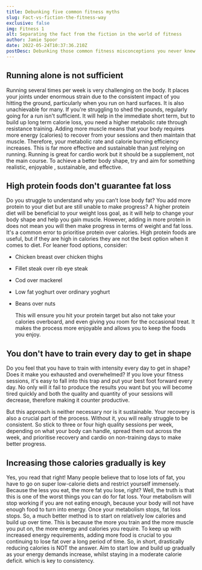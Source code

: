 ```yaml
---
title: Debunking five common fitness myths
slug: Fact-vs-fiction-the-fitness-way
exclusive: false
img: Fitness 1
alt: Separating the fact from the fiction in the world of fitness
author: Jamie Spoor
date: 2022-05-24T10:37:36.210Z
postDesc: Debunking those common fitness misconceptions you never knew existed
---
```

## Running alone is not sufficient

Running several times per week is very challenging on the body. It places your joints under enormous strain due to the consistent impact of you hitting the ground, particularly when you run on hard surfaces.
It is also unachievable for many. If you're struggling to shed the pounds, regularly going for a run isn't   sufficient.  It will help in the immediate short term, but to build up long term calorie loss, you need a higher metabolic rate through resistance training. 
Adding more muscle means that your body requires more energy (calories) to recover from your sessions and then maintain that muscle. Therefore, your metabolic rate and calorie burning efficiency increases. This is far more effective and sustainable than just relying on running. 
Running is great for cardio work but it should be a supplement, not the main course.  To achieve a better body shape, try and aim for something realistic, enjoyable , sustainable, and effective. 

## High protein foods don't guarantee fat loss

Do you struggle to understand why you can’t lose body fat? You add more protein to your diet but are still unable to make progress? A higher protein diet will be beneficial to your weight loss goal, as it will help to change your body shape and help you gain muscle. 
However, adding in more protein in does not mean you will then make progress in terms of weight and fat loss. It's a common error to prioritise protein over calories. High protein foods are useful, but if they are high in calories they are not the best option when it comes to diet. For leaner food options, consider:    

* Chicken breast over chicken thighs
* Fillet steak over rib eye steak
* Cod over mackerel
* Low fat yoghurt over ordinary yoghurt
* Beans over nuts

   This will ensure you hit your protein target but also not take your calories overboard, and even giving you room for the occasional treat. It makes the process more enjoyable and allows you to keep the foods you enjoy.

## You don't have to train every day to get in shape

Do you feel that you have to train with intensity every day to get in shape? Does it make you exhausted and overwhelmed? If you love your fitness sessions, it's easy to fall into this trap and put your best foot forward every day. No only will it fail to produce the results you want but you will become tired quickly and both the quality and quantity of your sessions will decrease, therefore making it counter productive.

But this approach is neither necessary nor is it sustainable. Your recovery is also a crucial part of the process.   Without it, you will really struggle to be consistent. So stick to three or four high quality sessions per week, depending on what your body can handle, spread them out across the week, and prioritise recovery and cardio on non-training days to make better progress. 

## Increasing those calories gradually is key

Yes, you read that right!  Many people believe that to lose lots of fat, you have to go on super low-calorie diets and restrict yourself immensely. Because the less you eat, the more fat you lose, right? Well, the truth is that this is one of the worst things you can do for fat loss. 
Your metabolism will stop working if you are not eating enough, because your body will not have enough food to turn into energy. Once your metabolism stops, fat loss stops. So, a much better method is to start on relatively low calories and build up over time. This is because the more you train and the more muscle you put on, the more energy and calories you require. 
To keep up with increased energy requirements, adding more food is crucial to you continuing to lose fat over a long period of time. So, in short, drastically reducing calories is NOT the answer. Aim to start low and build up gradually as your energy demands increase, whilst staying in a moderate calorie deficit. which is key to consistency.